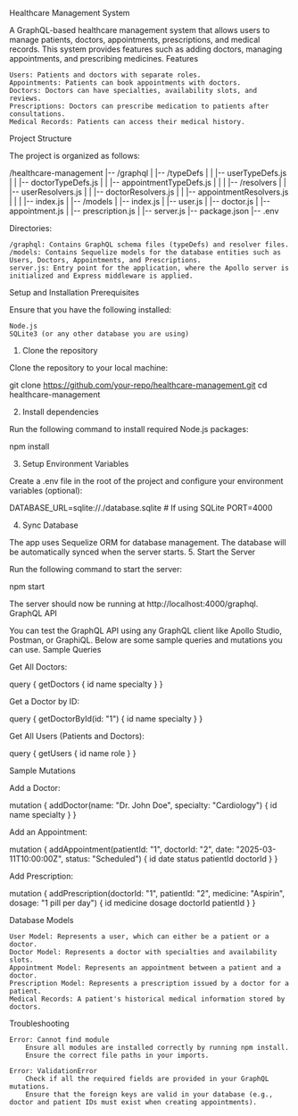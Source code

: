 Healthcare Management System

A GraphQL-based healthcare management system that allows users to manage patients, doctors, appointments, prescriptions, and medical records. This system provides features such as adding doctors, managing appointments, and prescribing medicines.
Features

    Users: Patients and doctors with separate roles.
    Appointments: Patients can book appointments with doctors.
    Doctors: Doctors can have specialties, availability slots, and reviews.
    Prescriptions: Doctors can prescribe medication to patients after consultations.
    Medical Records: Patients can access their medical history.

Project Structure

The project is organized as follows:

/healthcare-management
|-- /graphql
|   |-- /typeDefs
|   |   |-- userTypeDefs.js
|   |   |-- doctorTypeDefs.js
|   |   |-- appointmentTypeDefs.js
|   |
|   |-- /resolvers
|   |   |-- userResolvers.js
|   |   |-- doctorResolvers.js
|   |   |-- appointmentResolvers.js
|   |
|   |-- index.js
|
|-- /models
|   |-- index.js
|   |-- user.js
|   |-- doctor.js
|   |-- appointment.js
|   |-- prescription.js
|
|-- server.js
|-- package.json
|-- .env

Directories:

    /graphql: Contains GraphQL schema files (typeDefs) and resolver files.
    /models: Contains Sequelize models for the database entities such as Users, Doctors, Appointments, and Prescriptions.
    server.js: Entry point for the application, where the Apollo server is initialized and Express middleware is applied.

Setup and Installation
Prerequisites

Ensure that you have the following installed:

    Node.js
    SQLite3 (or any other database you are using)

1. Clone the repository

Clone the repository to your local machine:

git clone https://github.com/your-repo/healthcare-management.git
cd healthcare-management

2. Install dependencies

Run the following command to install required Node.js packages:

npm install

3. Setup Environment Variables

Create a .env file in the root of the project and configure your environment variables (optional):

DATABASE_URL=sqlite://./database.sqlite  # If using SQLite
PORT=4000

4. Sync Database

The app uses Sequelize ORM for database management. The database will be automatically synced when the server starts.
5. Start the Server

Run the following command to start the server:

npm start

The server should now be running at http://localhost:4000/graphql.
GraphQL API

You can test the GraphQL API using any GraphQL client like Apollo Studio, Postman, or GraphiQL. Below are some sample queries and mutations you can use.
Sample Queries

Get All Doctors:

query {
  getDoctors {
    id
    name
    specialty
  }
}

Get a Doctor by ID:

query {
  getDoctorById(id: "1") {
    id
    name
    specialty
  }
}

Get All Users (Patients and Doctors):

query {
  getUsers {
    id
    name
    role
  }
}

Sample Mutations

Add a Doctor:

mutation {
  addDoctor(name: "Dr. John Doe", specialty: "Cardiology") {
    id
    name
    specialty
  }
}

Add an Appointment:

mutation {
  addAppointment(patientId: "1", doctorId: "2", date: "2025-03-11T10:00:00Z", status: "Scheduled") {
    id
    date
    status
    patientId
    doctorId
  }
}

Add Prescription:

mutation {
  addPrescription(doctorId: "1", patientId: "2", medicine: "Aspirin", dosage: "1 pill per day") {
    id
    medicine
    dosage
    doctorId
    patientId
  }
}

Database Models

    User Model: Represents a user, which can either be a patient or a doctor.
    Doctor Model: Represents a doctor with specialties and availability slots.
    Appointment Model: Represents an appointment between a patient and a doctor.
    Prescription Model: Represents a prescription issued by a doctor for a patient.
    Medical Records: A patient's historical medical information stored by doctors.

Troubleshooting

    Error: Cannot find module
        Ensure all modules are installed correctly by running npm install.
        Ensure the correct file paths in your imports.

    Error: ValidationError
        Check if all the required fields are provided in your GraphQL mutations.
        Ensure that the foreign keys are valid in your database (e.g., doctor and patient IDs must exist when creating appointments).